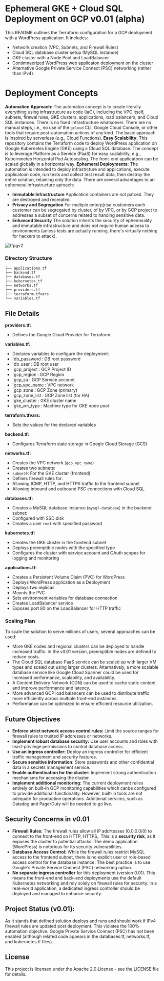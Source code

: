 # Ephemeral GKE + Cloud SQL Deployment on GCP v0.01 (alpha)

This README outlines the Terraform configuration for a GCP deployment with a WordPress application. It includes:

* Network creation (VPC, Subnets, and Firewall Rules)
* Cloud SQL database cluster setup (MySQL instance)
* GKE cluster with a Node Pool and LoadBalancer
* Contimnaerized WordPress web applicaton deployment on the cluster
* Alternative Google Private Service Connect (PSC) networking (rather than IPv4).

# Deployment Concepts

**Automation Approach:** The automaton concept is to create literally everything using infrastrucure as code (IaC), including the VPC itself, subnets, firewal rules, GKE clusters, applications, load balancers, and Cloud SQL instances. There is no fixed infrastructure whatsoever. There are no manual steps, i.e., no use of the `gcloud` CLI, Google Cloud Console, or other tools that require post-automation actions of any kind. The basic approach is inspired by serverless (e.g., Cloud Functions).
**Easy Scalability:** This repository contains the Terraform code to deploy WordPress application on Google Kubernetes Engine (GKE) using a Cloud SQL database. The concept is to leverage Platform as a Service (PaaS) for easy scalability, e.g., Kubermnetes Horizontal Pod Autoscaling. The front-end applicatoon can be scaled globally in a horizontal way.
**Ephemeral Deployments:** The automation is intended to deploy infrastrcture and applications, execute applicatoon code, run tests and collect test result data, then destroy the entire solution, retaining only the data. There are several advantages to an ephemeral infrastructure aproach:
* **Immutable Infrastructure** Application containers are not patced. They are destroyed and recreated.
* **Privacy and Segregation** For multiple enterp[rise customers each customer can be segregated by cluster, of by VPC, or by GCP project to addresses a subset of concerns related to handing sensitive data.
* **Enhanced Security** The solution inherits the security of ephemerality and immutable infrastructure and does not require human access to environments (unless tests are actually running, there's virtually nothing for hackers to attack).
 
![tfpgv2](https://github.com/user-attachments/assets/39f0f669-5c9e-4470-95a4-a1a3a9109699)

### Directory Structure

```
├── applications.tf
├── backend.tf
├── databases.tf
├── kubernetes.tf
├── networks.tf
├── providers.tf
├── terraform.tfvars
└── variables.tf
```

## File Details

**providers.tf:**
* Defines the Google Cloud Provider for Terraform

**variables.tf:**
* Declares variables to configure the deployment:
* `db_password   : DB root password
* `db_user       : DB root user
* `gcp_project   : GCP Project ID
* `gcp_region    : GCP Region
* `gcp_sa        : GCP Service account
* `gcp_vpc_name  : VPC network
* `gcp_zone      : GCP Zone (primary)
* `gcp_zone_list : GCP Zone list (for HA)
* `gke_cluster   : GKE cluster name
* `gke_vm_type   : Machine type for GKE node pool

**terraform.tfvars:**
* Sets the values for the declared variables

**backend.tf:**
* Configures Terraform state storage in Google Cloud Storage (GCS)

**networks.tf:**
* Creates the VPC network (`gcp_vpc_name`)
* Creates two subnets:
* `subnet0`: For the GKE cluster (frontend)
* Defines firewall rules for:
* Allowing ICMP, HTTP, and HTTPS traffic to the frontend subnet
* Allowing inbound and outbound PSC connections with Cloud SQL

**databases.tf:**
* Creates a MySQL database instance (`mysql-database`) in the backend subnet:
* Configured with SSD disk
* Creates a user `root` with specified password

**kubernetes.tf:**
* Creates the GKE cluster in the frontend subnet
* Deploys preemptible nodes with the specified type
* Configures the cluster with service account and OAuth scopes for logging and monitoring

**applications.tf:**
* Creates a Persistent Volume Claim (PVC) for WordPress
* Deploys WordPress application as a Deployment
* Deploys two replicas
* Mounts the PVC
* Sets environment variables for database connection
* Creates LoadBalancer service
* Exposes port 80 on the LoadBalancer for HTTP traffic

### Scaling Plan

To scale the solution to serve millions of users, several approaches can be used:

* More GKE nodes and regional clusters can be deployed to handle increased traffic. In the v0.01 version, preemptible nodes are defined to reduce costs.
* The Cloud SQL database PaaS service can be scaled up with larger VM types and scaled out using larger clusters. Altarnatively, a more scalable database service like Google Cloud Spanner could be used for increased performance, scalability, and availability.
* A Content Delivery Network (CDN) can be used to cache static content and improve performance and latency.
* More advanced GCP load balancers can be used to distribute traffic more efficiently across multiple front-end instances.
* Performance can be optimized to ensure efficient resource utilization.

## Future Objectives

* **Enforce strict network access control rules:** Limit the source ranges for firewall rules to trusted IP addresses or networks.
* **Implement robust database security:** Use user accounts and roles with least-privilege permissions to control database access.
* **Use an ingress controller:** Deploy an ingress controller for efficient traffic management and security features.
* **Secure sensitive information:** Store passwords and other confidential data in a secrets management service.
* **Enable authentication for the cluster:** Implement strong authentication mechanisms for accessing the cluster.
* **Implement additional monitoring:** The current deployment relies entirely on built-in GCP monitoring capabilities which canbe configured to provide additional functionality. However, built-in tools are not adequate for production operations. Additional services, such as Datadog and PagerDuty will be needed to go live.

## Security Concerns in v0.01

* **Firewall Rules:** The firewall rules allow all IP addrtesses (0.0.0.0/0) to connect to the front-end on HTTP, HTTPS,. This is a **security risk**, as it exposes the cluster to potential attacks. The demo application (WordPress) is notorious for its security vulnerabilities.
* **Database Access Control:** While the firewall rules restrict MySQL access to the frontend subnet, there is no explicit user or role-based access control for the database instance. The best practice is to use Google's Private Service Connect (PSC) networking option.
* **No separate ingress controller** for this deployment (version 0.01). This means the front-end and back-end deployments use the default Kubernetes networking and rely solely on firewall rules for security. In a real-world application, a dedicated ingress controller should be deployed and managed to enhance security.

## Project Status (v0.01):
As it stands that defined solution deploys and runs and should work if IPv4 firewall rules are updated post deployment. This violates the 100% automation objective. Google Private Service Connect (PSC) has not been enabled (although related code appears in the databases.tf, networks.tf, and kubernetes.tf files).

## License

This project is licensed under the Apache 2.0 License - see the LICENSE file for details.


